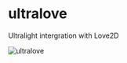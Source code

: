 # ultralove
Ultralight intergration with Love2D

![ultralove](https://user-images.githubusercontent.com/46825856/211158957-60758e91-d209-415a-ae53-4d3204b9ca4d.gif)
